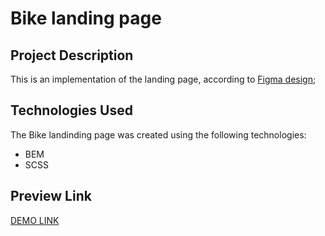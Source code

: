 # Bike landing page

## Project Description
This is an implementation of the landing page, according to [Figma design](https://www.figma.com/file/NZQAIydtHo5QkINyGLHNcq/BIKE-New-Version?node-id=0%3A1&mode=dev);


## Technologies Used
The Bike landinding page was created using the following technologies:
- BEM
- SCSS

## Preview Link
[DEMO LINK](https://izzetyusufov.github.io/Bike-landing/)
